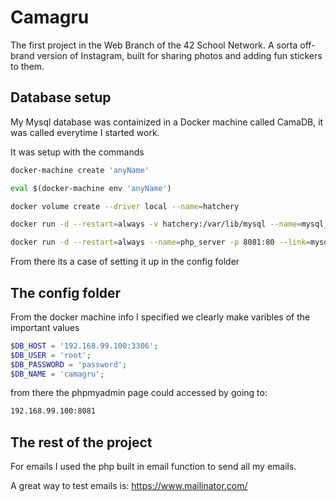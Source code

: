 # Camagru
The first project in the Web Branch of the 42 School Network. A sorta off-brand version of Instagram, built for sharing photos and adding fun stickers to them.

## Database setup

My Mysql database was containized in a Docker machine called CamaDB, it was called everytime I started work. 

It was setup with the commands

```bash
docker-machine create 'anyName'

eval $(docker-machine env 'anyName')

docker volume create --driver local --name=hatchery

docker run -d --restart=always -v hatchery:/var/lib/mysql --name=mysql_server -p 3306:3306 -e MYSQL_ROOT_PASSWORD=password -e MYSQL_DATABASE=ft_'CurrentUser' mysql --default-authentication-plugin=mysql_native_password

docker run -d --restart=always --name=php_server -p 8081:80 --link=mysql_server:mysql -e PMA_HOST=mysql_server phpmyadmin/phpmyadmin
```

From there its a case of setting it up in the config folder

## The config folder

From the docker machine info I specified we clearly make varibles of the important values
```php
$DB_HOST = '192.168.99.100:3306';
$DB_USER = 'root';
$DB_PASSWORD = 'password';
$DB_NAME = 'camagru';
```
from there the phpmyadmin page could accessed by going to:
```bash
192.168.99.100:8081
```

## The rest of the project

For emails I used the php built in email function to send all my emails. 



A great way to test emails is: https://www.mailinator.com/ 
